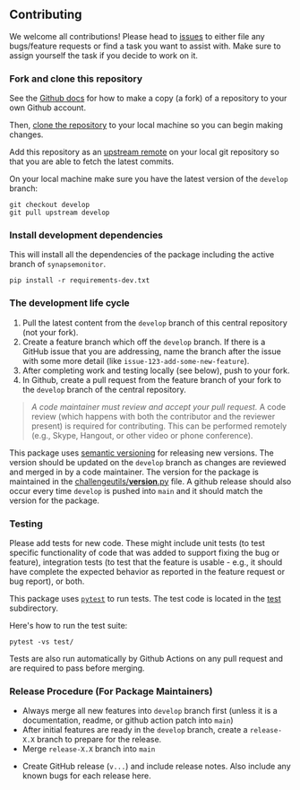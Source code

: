 
## Contributing

We welcome all contributions!  Please head to [issues](https://github.com/Sage-Bionetworks/synapsemonitor/issues) to either file any bugs/feature requests or find a task you want to assist with.  Make sure to assign yourself the task if you decide to work on it.


### Fork and clone this repository

See the [Github docs](https://help.github.com/articles/fork-a-repo/) for how to make a copy (a fork) of a repository to your own Github account.

Then, [clone the repository](https://help.github.com/articles/cloning-a-repository/) to your local machine so you can begin making changes.

Add this repository as an [upstream remote](https://help.github.com/en/articles/configuring-a-remote-for-a-fork) on your local git repository so that you are able to fetch the latest commits.

On your local machine make sure you have the latest version of the `develop` branch:

```
git checkout develop
git pull upstream develop
```

### Install development dependencies
This will install all the dependencies of the package including the active branch of `synapsemonitor`.

```
pip install -r requirements-dev.txt
```

### The development life cycle

1. Pull the latest content from the `develop` branch of this central repository (not your fork).
1. Create a feature branch which off the `develop` branch. If there is a GitHub issue that you are addressing, name the branch after the issue with some more detail (like `issue-123-add-some-new-feature`).
1. After completing work and testing locally (see below), push to your fork.
1. In Github, create a pull request from the feature branch of your fork to the `develop` branch of the central repository.

> *A code maintainer must review and accept your pull request.* A code review (which happens with both the contributor and the reviewer present) is required for contributing. This can be performed remotely (e.g., Skype, Hangout, or other video or phone conference).

This package uses [semantic versioning](https://semver.org/) for releasing new versions. The version should be updated on the `develop` branch as changes are reviewed and merged in by a code maintainer. The version for the package is maintained in the [challengeutils/__version__.py](challengeutils/__version__.py) file.  A github release should also occur every time `develop` is pushed into `main` and it should match the version for the package.

### Testing

Please add tests for new code. These might include unit tests (to test specific functionality of code that was added to support fixing the bug or feature), integration tests (to test that the feature is usable - e.g., it should have complete the expected behavior as reported in the feature request or bug report), or both.

This package uses [`pytest`](https://pytest.org/en/latest/) to run tests. The test code is located in the [test](./test) subdirectory.

Here's how to run the test suite:

```
pytest -vs test/
```

Tests are also run automatically by Github Actions on any pull request and are required to pass before merging.


<!-- ### Documentation

`challengeutils` uses [Google style Python docstrings](https://sphinxcontrib-napoleon.readthedocs.io/en/latest/example_google.html).  All functions you add must abide by these standards.  The Documentation of each python module can be found in `docs/python` folder and are auto generated by `sphinx`.  If you are adding a new module, you must add to a `.rst` file into this folder.  If you are adding or modifying a command line client function, you must add/modify the files in `docs/client`.

To build documentation:

```
cd docs
make html
open _build/html/index.html
``` -->

### Release Procedure (For Package Maintainers)

* Always merge all new features into `develop` branch first (unless it is a documentation, readme, or github action patch into `main`)
* After initial features are ready in the `develop` branch, create a `release-X.X` branch to prepare for the release.
    <!-- * update `synapsemonitor/__version__.py`
    * update `docs/conf.py` version variable
    * update `docs/about/changelog.md` with release information -->
* Merge `release-X.X` branch into `main`
<!-- * Check documentation build for docs: https://sage-bionetworks.github.io/synapsemonitor/ -->
* Create GitHub release (`v...`) and include release notes.  Also include any known bugs for each release here.
